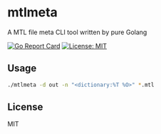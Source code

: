 # mtlmeta

A MTL file meta CLI tool written by pure Golang

[![Go Report Card](https://goreportcard.com/badge/github.com/mingslife/mtlmeta)](https://goreportcard.com/report/mingslife/mtlmeta)
[![License: MIT](https://img.shields.io/badge/License-MIT-yellow.svg)](https://opensource.org/licenses/MIT)

## Usage

```bash
./mtlmeta -d out -n "<dictionary:%T %O>" *.mtl
```

## License

MIT
